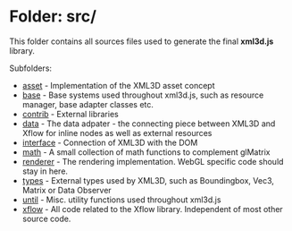 Folder: src/
========

This folder contains all sources files used to generate the final **xml3d.js** library.


Subfolders:
* [asset](asset/) - Implementation of the XML3D asset concept
* [base](base/) - Base systems used throughout xml3d.js, such as resource manager, base adapter classes etc.
* [contrib](contrib/) - External libraries
* [data](data/) - The data adpater - the connecting piece between XML3D and Xflow for inline nodes as well as external resources
* [interface](interface/) - Connection of XML3D with the DOM 
* [math](math/) - A small collection of math functions to complement glMatrix
* [renderer](renderer/) - The rendering implementation. WebGL specific code should stay in here.
* [types](types/) - External types used by XML3D, such as Boundingbox, Vec3, Matrix or Data Observer
* [until](utils/) - Misc. utility functions used throughout xml3d.js
* [xflow](xflow/) - All code related to the Xflow library. Independent of most other source code.
